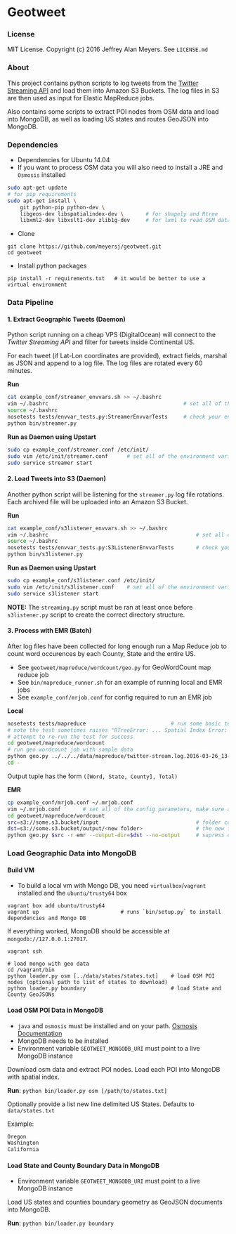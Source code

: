 Geotweet
========

### License

MIT License. Copyright (c) 2016 Jeffrey Alan Meyers. See `LICENSE.md`


### About

This project contains python scripts to log tweets from the
[Twitter Streaming API](https://dev.twitter.com/streaming/reference/post/statuses/filter)
and load them into Amazon S3 Buckets.
The log files in S3 are then used as input for Elastic MapReduce jobs.

Also contains some scripts to extract POI nodes from OSM data and
load into MongoDB, as well as loading US states and routes GeoJSON into MongoDB.

### Dependencies

+ Dependencies for Ubuntu 14.04
+ If you want to process OSM data you will also need to install a JRE and `Osmosis` installed
```bash
sudo apt-get update
# for pip requirements
sudo apt-get install \
    git python-pip python-dev \
    libgeos-dev libspatialindex-dev \       # for shapely and Rtree
    libxml2-dev libxslt1-dev zlib1g-dev     # for lxml to read OSM data
```


+ Clone
```
git clone https://github.com/meyersj/geotweet.git
cd geotweet
```

+ Install python packages
```
pip install -r requirements.txt   # it would be better to use a virtual environment
```

### Data Pipeline

#### 1. Extract Geographic Tweets **(Daemon)**

Python script running on a cheap VPS (DigitalOcean) will connect to the
*Twitter Streaming API* and filter for tweets inside Continental US.

For each tweet (if Lat-Lon coordinates are provided),
extract fields, marshal as JSON and append to a log file.
The log files are rotated every 60 minutes.

**Run**
```bash
cat example_conf/streamer_envvars.sh >> ~/.bashrc
vim ~/.bashrc                                           # set all of the environment variables
source ~/.bashrc
nosetests tests/envvar_tests.py:StreamerEnvvarTests     # check your environment variables
python bin/streamer.py
```

**Run as Daemon using Upstart**
```bash
sudo cp example_conf/streamer.conf /etc/init/
sudo vim /etc/init/streamer.conf      # set all of the environment variables
sudo service streamer start
```

#### 2. Load Tweets into S3 **(Daemon)**

Another python script will be listening for the `streamer.py` log file rotations.
Each archived file will be uploaded into an Amazon S3 Bucket.

**Run**
```bash
cat example_conf/s3listener_envvars.sh >> ~/.bashrc
vim ~/.bashrc                                               # set all of the environment variables
source ~/.bashrc
nosetests tests/envvar_tests.py:S3ListenerEnvvarTests       # check your environment variables
python bin/s3listener.py
```

**Run as Daemon using Upstart**
```bash
sudo cp example_conf/s3listener.conf /etc/init/
sudo vim /etc/init/s3listener.conf    # set all of the environment variables
sudo service s3listener start
```
**NOTE:** The `streaming.py` script must be ran at least once before `s3listener.py` script
to create the correct directory structure.

#### 3. Process with EMR **(Batch)**

After log files have been collected for long enough run a Map Reduce
job to count word occurences by each County, State and the entire US.

+ See `geotweet/mapreduce/wordcount/geo.py` for GeoWordCount map reduce job
+ See `bin/mapreduce_runner.sh` for an example of running local and EMR jobs
+ See `example_conf/mrjob.conf` for config required to run an EMR job

**Local**
```bash
nosetests tests/mapreduce                           # run some basic tests for geo.py MapReduce job
# note the test sometimes raises "RTreeError: ... Spatial Index Error: ..."
# attempt to re-run the test for success
cd geotweet/mapreduce/wordcount
# run geo wordcount job with sample data
python geo.py ../../../data/mapreduce/twitter-stream.log.2016-03-26_13-
cd -
```

Output tuple has the form `([Word, State, County], Total)`

**EMR**
```bash
cp example_conf/mrjob.conf ~/.mrjob.conf
vim ~/.mrjob.conf       # set all of the config parameters, make sure all example paths are corrected
cd geotweet/mapreduce/wordcount
src=s3://some.s3.bucket/input                               # folder containing logs from `streamer.py`
dst=s3://some.s3.bucket/output/<new folder>                 # the new folder should not already exist
python geo.py $src -r emr --output-dir=$dst --no-output     # supress output to stdout (will go to s3)   
```

### Load Geographic Data into MongoDB

#### Build VM

+ To build a local vm with Mongo DB, you need `virtualbox`/`vagrant` installed and the `ubuntu/trusty64` box
```
vagrant box add ubuntu/trusty64
vagrant up                          # runs `bin/setup.py` to install dependencies and Mongo DB 
```

If everything worked, MongoDB should be accessible at `mongodb://127.0.0.1:27017`.

```
vagrant ssh

# load mongo with geo data
cd /vagrant/bin
python loader.py osm [../data/states/states.txt]    # load OSM POI nodes (optional path to list of states to download)
python loader.py boundary                           # load State and County GeoJSONs
```

#### Load OSM POI Data in MongoDB

+ `java` and `osmosis` must be installed and on your path. [Osmosis Documentation](http://wiki.openstreetmap.org/wiki/Osmosis)
+ MongoDB needs to be installed
+ Environment variable `GEOTWEET_MONGODB_URI` must point to a live MongoDB instance

Download osm data and extract POI nodes. Load each POI into MongoDB with
spatial index.

**Run**: `python bin/loader.py osm [/path/to/states.txt]`

Optionally provide a list new line delimited US States.
Defaults to `data/states.txt`

Example:
```txt
Oregon
Washington
California
```

#### Load State and County Boundary Data in MongoDB

+ Environment variable `GEOTWEET_MONGODB_URI` must point to a live MongoDB instance

Load US states and counties boundary geometry as GeoJSON documents
into MongoDB.

**Run**: `python bin/loader.py boundary`
